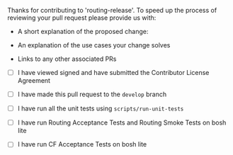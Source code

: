Thanks for contributing to 'routing-release'. To speed up the process of reviewing your pull request please provide us with:

* A short explanation of the proposed change:

* An explanation of the use cases your change solves

* Links to any other associated PRs

* [ ] I have viewed signed and have submitted the Contributor License Agreement

* [ ] I have made this pull request to the `develop` branch

* [ ] I have run all the unit tests using `scripts/run-unit-tests`

* [ ] I have run Routing Acceptance Tests and Routing Smoke Tests on bosh lite

* [ ] I have run CF Acceptance Tests on bosh lite
